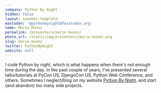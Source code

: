 ```yaml
---
company: Python By Night
hidden: false
layout: speaker-template
mastodon: '@pythonbynight@fosstodon.org'
name: Mario Munoz
permalink: /presenters/mario-munoz/
photo_url: /static/img/presenters/mario-munoz.png
slug: mario-munoz
twitter: PythonByNight
website: null
---
```


I code Python by night, which is what happens when there's not enough time during the day. In the past couple of years, I've presented several talks/tutorials at PyCon US, DjangoCon US, Python Web Conference, and others. Sometimes I neglect/blog on my website [Python By Night](https://pythonbynight.com), and start (and abandon) too many side projects.
